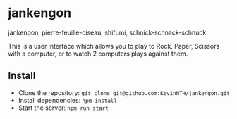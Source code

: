# jankengon
jankenpon, pierre-feuille-ciseau, shifumi, schnick-schnack-schnuck

This is a user interface which allows you to play to Rock, Paper, Scissors with a computer, or to watch 2 computers plays against them.

## Install
* Clone the repository: `git clone git@github.com:KevinNTH/jankengon.git`
* Install dependencies: `npm install`
* Start the server: `npm run start`
